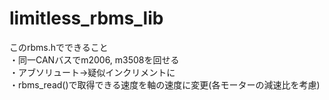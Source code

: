 # limitless_rbms_lib  
このrbms.hでできること  
・同一CANバスでm2006, m3508を回せる  
・アブソリュート->疑似インクリメントに  
・rbms_read()で取得できる速度を軸の速度に変更(各モーターの減速比を考慮)
